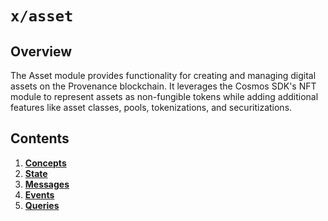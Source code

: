 # `x/asset`

## Overview

The Asset module provides functionality for creating and managing digital assets on the Provenance blockchain. It leverages the Cosmos SDK's NFT module to represent assets as non-fungible tokens while adding additional features like asset classes, pools, tokenizations, and securitizations.

## Contents

1. **[Concepts](01_concepts.md)**
2. **[State](02_state.md)**
3. **[Messages](03_messages.md)**
4. **[Events](04_events.md)**
5. **[Queries](05_queries.md)**
